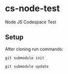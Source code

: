 # cs-node-test
Node JS Codespace Test

## Setup
After cloning run commands:

`git submodule init`

`git submodule update`
